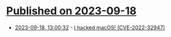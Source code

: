 # [Published on 2023-09-18](index.md)

* [2023-09-18, 13:00:32](https://lobste.rs/s/hwuo4x/i_hacked_macos_cve_2022_32947) - [I hacked macOS! (CVE-2022-32947)](https://asahilina.net/agx-exploit/)
